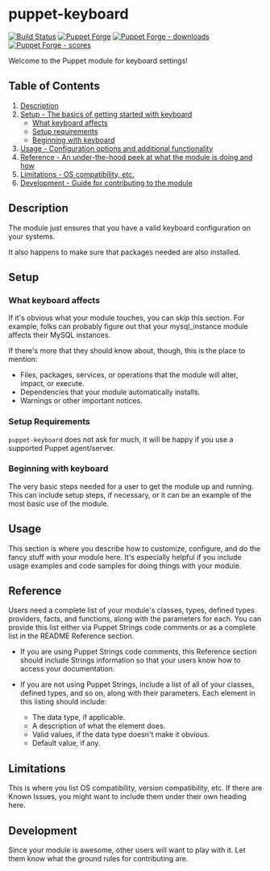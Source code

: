 # puppet-keyboard

[![Build Status][build-shield]][build-status]
[![Puppet Forge][forge-shield]][forge-keyboard]
[![Puppet Forge - downloads][forge-shield-dl]][forge-keyboard]
[![Puppet Forge - scores][forge-shield-sc]][forge-keyboard]

Welcome to the Puppet module for keyboard settings!

## Table of Contents

1. [Description](#description)
2. [Setup - The basics of getting started with keyboard](#setup)
    * [What keyboard affects](#what-keyboard-affects)
    * [Setup requirements](#setup-requirements)
    * [Beginning with keyboard](#beginning-with-keyboard)
3. [Usage - Configuration options and additional functionality](#usage)
4. [Reference - An under-the-hood peek at what the module is doing and how](#reference)
5. [Limitations - OS compatibility, etc.](#limitations)
6. [Development - Guide for contributing to the module](#development)

## Description

The module just ensures that you have a valid keyboard configuration on your
systems.

It also happens to make sure that packages needed are also installed.

## Setup

### What keyboard affects

If it's obvious what your module touches, you can skip this section. For example,
folks can probably figure out that your mysql_instance module affects their MySQL
instances.

If there's more that they should know about, though, this is the place to mention:

* Files, packages, services, or operations that the module will alter, impact,
  or execute.
* Dependencies that your module automatically installs.
* Warnings or other important notices.

### Setup Requirements

`puppet-keyboard` does not ask for much, it will be happy if you use a supported
Puppet agent/server.

### Beginning with keyboard

The very basic steps needed for a user to get the module up and running. This
can include setup steps, if necessary, or it can be an example of the most basic
use of the module.

## Usage

This section is where you describe how to customize, configure, and do the fancy
stuff with your module here. It's especially helpful if you include usage examples
and code samples for doing things with your module.

## Reference

Users need a complete list of your module's classes, types, defined types
providers, facts, and functions, along with the parameters for each. You can
provide this list either via Puppet Strings code comments or as a complete list
in the README Reference section.

* If you are using Puppet Strings code comments, this Reference section should
  include Strings information so that your users know how to access your
  documentation.

* If you are not using Puppet Strings, include a list of all of your classes,
  defined types, and so on, along with their parameters. Each element in this
  listing should include:

  * The data type, if applicable.
  * A description of what the element does.
  * Valid values, if the data type doesn't make it obvious.
  * Default value, if any.

## Limitations

This is where you list OS compatibility, version compatibility, etc. If there
are Known Issues, you might want to include them under their own heading here.

## Development

Since your module is awesome, other users will want to play with it. Let them
know what the ground rules for contributing are.

[pdk-generated-parts]: https://docs.puppet.com/pdk/1.0/pdk_generating_modules.html#module-contents

[build-status]: https://travis-ci.org/kogitoapp/puppet-keyboard
[build-shield]: https://travis-ci.org/kogitoapp/puppet-keyboard.png?branch=master
[forge-keyboard]: https://forge.puppetlabs.com/kogitoapp/keyboard
[forge-shield]: https://img.shields.io/puppetforge/v/kogitoapp/keyboard.svg
[forge-shield-dl]: https://img.shields.io/puppetforge/dt/kogitoapp/keyboard.svg
[forge-shield-sc]: https://img.shields.io/puppetforge/f/kogitoapp/keyboard.svg
